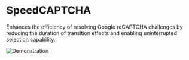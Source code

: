 # SpeedCAPTCHA
Enhances the efficiency of resolving Google reCAPTCHA challenges by reducing the duration of transition effects and enabling uninterrupted selection capability.

![Demonstration]([URL_to_GIF](https://github.com/Gamby-1791/SpeedCAPTCHA/blob/main/speedCAPTCHA.gif)https://github.com/Gamby-1791/SpeedCAPTCHA/blob/main/speedCAPTCHA.gif)
